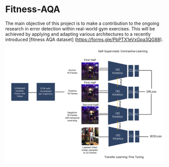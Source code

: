 # Fitness-AQA

The main objective of this project is to make a contribution to the ongoing research in error detection within real-world gym exercises. This will be achieved by applying and adapting various architectures to a recently introduced [fitness AQA dataset] (https://forms.gle/PbPTX1eVxGpa3QG88).

<p align="center"> <img src="I3D+SSL/fig/Fitness AQA Pipeline.jpg?raw=true" alt="" width="800"/> </p>

